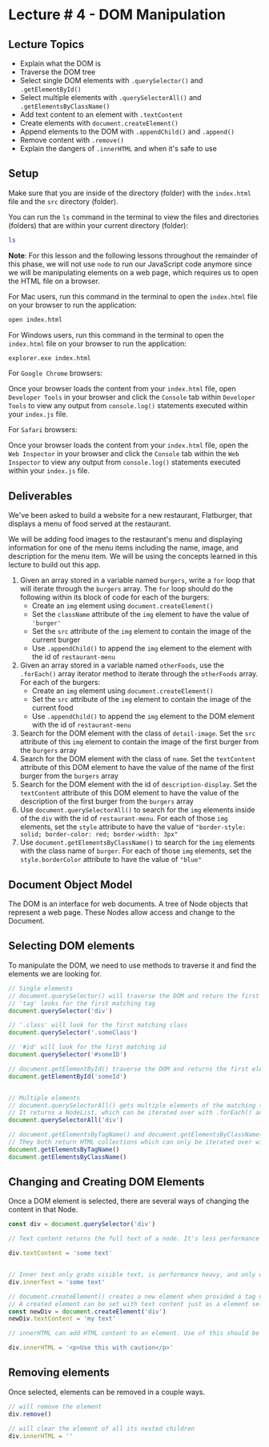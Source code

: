 # Lecture # 4 - DOM Manipulation

## Lecture Topics
- Explain what the DOM is
- Traverse the DOM tree
- Select single DOM elements with `.querySelector()` and `.getElementById()`
- Select multiple elements with `.querySelectorAll()` and `.getElementsByClassName()`
- Add text content to an element with `.textContent`
- Create elements with `document.createElement()`
- Append elements to the DOM with `.appendChild()` and `.append()`
- Remove content with `.remove()`
- Explain the dangers of `.innerHTML` and when it's safe to use

## Setup

Make sure that you are inside of the directory (folder) with the `index.html` file and the `src` directory (folder).

You can run the `ls` command in the terminal to view the files and directories (folders) that are within your current directory (folder):

```sh
ls
```

**Note**: For this lesson and the following lessons throughout the remainder of this phase, we will not use `node` to run our JavaScript code anymore since we will be manipulating elements on a web page, which requires us to open the HTML file on a browser.

For Mac users, run this command in the terminal to open the `index.html` file on your browser to run the application:

```sh
open index.html
```

For Windows users, run this command in the terminal to open the `index.html` file on your browser to run the application:

```sh
explorer.exe index.html
```

For `Google Chrome` browsers:

Once your browser loads the content from your `index.html` file, open `Developer Tools` in your browser and click the `Console` tab within `Developer Tools` to view any output from `console.log()` statements executed within your `index.js` file.

For `Safari` browsers:

Once your browser loads the content from your `index.html` file, open the `Web Inspector` in your browser and click the `Console` tab within the `Web Inspector` to view any output from `console.log()` statements executed within your `index.js` file.

## Deliverables 
We've been asked to build a website for a new restaurant, Flatburger, that displays a menu of food served at the restaurant.

We will be adding food images to the restaurant's menu and displaying information for one of the menu items including the name, image, and description for the menu item. We will be using the concepts learned in this lecture to build out this app.

1. Given an array stored in a variable named `burgers`, write a `for` loop that will iterate through the `burgers` array. The `for` loop should do the following within its block of code for each of the burgers:
    - Create an `img` element using `document.createElement()`
    - Set the `className` attribute of the `img` element to have the value of `'burger'`
    - Set the `src` attribute of the `img` element to contain the image of the current burger
    - Use `.appendChild()` to append the `img` element to the element with the id of `restaurant-menu`
2. Given an array stored in a variable named `otherFoods`, use the `.forEach()` array iterator method to iterate through the `otherFoods` array. For each of the burgers:
    - Create an `img` element using `document.createElement()`
    - Set the `src` attribute of the `img` element to contain the image of the current food
    - Use `.appendChild()` to append the `img` element to the DOM element with the id of `restaurant-menu`
3. Search for the DOM element with the class of `detail-image`. Set the `src` attribute of this `img` element to contain the image of the first burger from the `burgers` array
4. Search for the DOM element with the class of `name`. Set the `textContent` attribute of this DOM element to have the value of the name of the first burger from the `burgers` array
5. Search for the DOM element with the id of `description-display`. Set the `textContent` attribute of this DOM element to have the value of the description of the first burger from the `burgers` array
6. Use `document.querySelectorAll()` to search for the `img` elements inside of the `div` with the id of `restaurant-menu`. For each of those `img` elements, set the `style` attribute to have the value of `"border-style: solid; border-color: red; border-width: 3px"`
7. Use `document.getElementsByClassName()` to search for the `img` elements with the class name of `burger`. For each of those `img` elements, set the `style.borderColor` attribute to have the value of `"blue"`


## Document Object Model
The DOM is an interface for web documents. A tree of Node objects that represent a web page. These Nodes allow access and change to the Document. 

## Selecting DOM elements
To manipulate the DOM, we need to use methods to traverse it and find the elements we are looking for. 


``` javascript
// Single elements
// document.querySelector() will traverse the DOM and return the first element of the matching tag, class, or id passed as an argument
// 'tag' looks for the first matching tag
document.querySelector('div')

// '.class' will look for the first matching class
document.querySelector('.someClass')

// '#id' will look for the first matching id
document.querySelector('#someID')

// document.getElementById() traverse the DOM and returns the first element with the matching id. IDs should be unique, so it should be the only element with that ID. Note: the '#' is not necessary. 
document.getElementById('someId')


// Multiple elements
// document.querySelectorAll() gets multiple elements of the matching tag or class 
// It returns a NodeList, which can be iterated over with .forEach() and for loops. 
document.querySelectorAll('div')

// document.getElementsByTagName() and document.getElementsByClassName() get every element by the matching tag/class.
// They both return HTML collections which can only be iterated over with for loops.
document.getElementsByTagName()
document.getElementsByClassName()

```

## Changing and Creating DOM Elements
Once a DOM element is selected, there are several ways of changing the content in that Node.

``` javascript
const div = document.querySelector('div')

// Text content returns the full text of a node. It's less performance heavy and works for all nodes. 

div.textContent = 'some text'


// Inner text only grabs visible text, is performance heavy, and only works on HTML elements
div.innerText = 'some text'

// document.createElement() creates a new element when provided a tag name
// A created element can be set with text content just as a element selected by the DOM can.
const newDiv = document.createElement('div')
newDiv.textContent = 'my text'

// innerHTML can add HTML content to an element. Use of this should be limited as it's slow, it clears out everything, removes event listeners, and most importantly, it's vulnerable to cross-site-scripting attacks

div.innerHTML = '<p>Use this with caution</p>'

```


## Removing elements
Once selected, elements can be removed in a couple ways.

``` javascript
// will remove the element
div.remove()

// will clear the element of all its nested children
div.innerHTML = ''

```